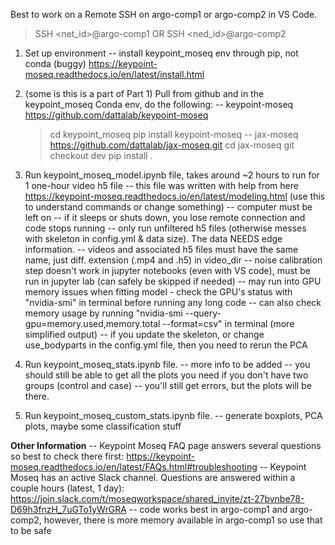 Best to work on a Remote SSH on argo-comp1 or argo-comp2 in VS Code.
> SSH <net_id>@argo-comp1
OR
> SSH <ned_id>@argo-comp2

1. Set up environment
-- install keypoint_moseq env through pip, not conda (buggy) https://keypoint-moseq.readthedocs.io/en/latest/install.html

2. (some is this is a part of Part 1) Pull from github and in the keypoint_moseq Conda env, do the following:
-- keypoint-moseq https://github.com/dattalab/keypoint-moseq
    > cd keypoint_moseq
    > pip install keypoint-moseq
-- jax-moseq https://github.com/dattalab/jax-moseq.git
    > cd jax-moseq
    > git checkout dev
    > pip install .

3. Run keypoint_moseq_model.ipynb file, takes around ~2 hours to run for 1 one-hour video h5 file
-- this file was written with help from here https://keypoint-moseq.readthedocs.io/en/latest/modeling.html (use this to understand commands or change something)
-- computer must be left on -- if it sleeps or shuts down, you lose remote connection and code stops running
-- only run unfiltered h5 files (otherwise messes with skeleton in config.yml & data size). The data NEEDS edge information.
-- videos and associated h5 files must have the same name, just diff. extension (.mp4 and .h5) in video_dir
-- noise calibration step doesn't work in jupyter notebooks (even with VS code), must be run in jupyter lab (can safely be skipped if needed)
-- may run into GPU memory issues when fitting model - check the GPU's status with "nvidia-smi" in terminal before running any long code
-- can also check memory usage by running "nvidia-smi --query-gpu=memory.used,memory.total --format=csv" in terminal (more simplified   output)
-- if you update the skeleton, or change use_bodyparts in the config.yml file, then you need to rerun the PCA

4. Run keypoint_moseq_stats.ipynb file.
-- more info to be added
-- you should still be able to get all the plots you need if you don't have two groups (control and case)
-- you'll still get errors, but the plots will be there.

5. Run keypoint_moseq_custom_stats.ipynb file.
-- generate boxplots, PCA plots, maybe some classification stuff

**Other Information**
-- Keypoint Moseq FAQ page answers several questions so best to check there first: https://keypoint-moseq.readthedocs.io/en/latest/FAQs.html#troubleshooting
-- Keypoint Moseq has an active Slack channel. Questions are answered within a couple hours (latest, 1 day): https://join.slack.com/t/moseqworkspace/shared_invite/zt-27bvnbe78-D69h3fnzH_7uGTo1yWrGRA
-- code works best in argo-comp1 and argo-comp2, however, there is more memory available in argo-comp1 so use that to be safe